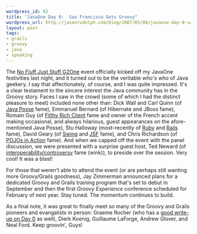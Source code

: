 ```yaml
--- 
wordpress_id: 62
title: "JavaOne Day 0:  San Francisco Gets Groovy"
wordpress_url: http://jasonrudolph.com/blog/2007/05/08/javaone-day-0-san-francisco-gets-groovy/
layout: post
tags:
- grails
- groovy
- java
- speaking	
---
```

The [No Fluff Just Stuff G2One](http://jasonrudolph.com/blog/2007/05/01/javaone-preloaded-a-groovygrails-special-event/) event officially kicked off my JavaOne festivities last night, and it turned out to be the veritable *who's who* of Java geekery.  I say that affectionately, of course, and I was quite impressed.  It's a clear testament to the sincere interest the Java community has in the Groovy story.  Faces I saw in the crowd (some of which I had the distinct pleasure to meet) included none other than:  Dick Wall and Carl Quinn (of [Java Posse](http://javaposse.com/) fame), Emmanuel Bernard (of Hibernate and JBoss fame), Romain Guy (of [Filthy Rich Client](http://www.amazon.com/Filthy-Rich-Clients-Developing-Applications/dp/0132413930/) fame and owner of the French accent making occasional, and always hilarious, guest appearances on the afore-mentioned Java Posse), Stu Halloway (most-recently of [Ruby](http://java.sun.com/javaone/sf/javauniversity.jsp#B4) and [Rails](http://www.relevancellc.com/search?q=rails) fame), David Geary (of [Swing](http://www.amazon.com/gp/product/0130796670/102-1594046-2231364?v=glance&n=283155&n=507846&s=books&v=glance) and [JSF](http://www.amazon.com/gp/product/0131463055/102-1594046-2231364?v=glance&n=283155&s=books&v=glance) fame), and Chris Richardson (of [POJOs in Action](http://www.amazon.com/dp/1932394583) fame).  And when we capped off the event with the panel discussion, we were presented with a surprise guest host, Ted Neward (of [interoperability/controversy](http://tssblog.techtarget.com/index.php/xmlweb-services/contract-first-or-code-first-design-part-1/) fame (wink)), to preside over the session.  Very cool!  It was a blast!

For those that weren't able to attend the event (or are perhaps still wanting more Groovy/Grails goodness), Jay Zimmerman announced plans for a dedicated Groovy and Grails training program that's set to debut in September and then the first *Groovy Experience* conference scheduled for February of next year.  Stay tuned.  The momentum continues to build.

As a final note, it was great to finally meet so many of the Groovy and Grails pioneers and evangalists in person:  Graeme Rocher (who has a [good write-up on Day 0](http://graemerocher.blogspot.com/2007/05/grails-us-tour-javaone-day-0-g2one.html) as well), Dierk Koenig, Guillaume LaForge, Andrew Glover, and Neal Ford.  Keep groovin', Guys!
